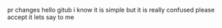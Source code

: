 pr changes
hello gitub
i know it is simple
but it is really confused
please accept it
lets say to me

